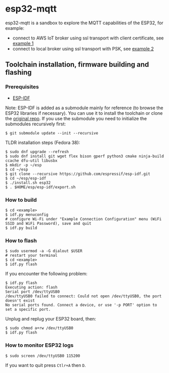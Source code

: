 # esp32-mqtt

esp32-mqtt is a sandbox to explore the MQTT capabilities of the ESP32, for example:
- connect to AWS IoT broker using ssl transport with client certificate, see [example 1](/ssl_mutual_auth/)
- connect to local broker using ssl transport with PSK, see [example 2](/ssl_psk/)

## Toolchain installation, firmware building and flashing

### Prerequisites

- [ESP-IDF](https://docs.espressif.com/projects/esp-idf/en/latest/esp32/get-started/)

Note: ESP-IDF is added as a submodule mainly for reference (to browse the ESP32 libraries if necessary). You can use it to install the toolchain or clone the [original repo](https://github.com/espressif/esp-idf). If you use the submodule you need to initialize the submodules recursively first:

```
$ git submodule update --init --recursive
```

TLDR installation steps (Fedora 38):

```
$ sudo dnf upgrade --refresh
$ sudo dnf install git wget flex bison gperf python3 cmake ninja-build ccache dfu-util libusbx
$ mkdir -p ~/esp
$ cd ~/esp
$ git clone --recursive https://github.com/espressif/esp-idf.git
$ cd ~/esp/esp-idf
$ ./install.sh esp32
$ . $HOME/esp/esp-idf/export.sh

```

### How to build

```
$ cd <example>
$ idf.py menuconfig
# configure Wi-Fi under "Example Connection Configuration" menu (WiFi SSID and WiFi Password), save and quit
$ idf.py build
```

### How to flash

```
$ sudo usermod -a -G dialout $USER
# restart your terminal
$ cd <example>
$ idf.py flash
```

If you encounter the following problem:

```
$ idf.py flash
Executing action: flash
Serial port /dev/ttyUSB0
/dev/ttyUSB0 failed to connect: Could not open /dev/ttyUSB0, the port doesn't exist
No serial ports found. Connect a device, or use '-p PORT' option to set a specific port.
```

Unplug and replug your ESP32 board, then:

```
$ sudo chmod a+rw /dev/ttyUSB0
$ idf.py flash
```

### How to monitor ESP32 logs

```
$ sudo screen /dev/ttyUSB0 115200
```

If you want to quit press `Ctlr+A` then `D`.
